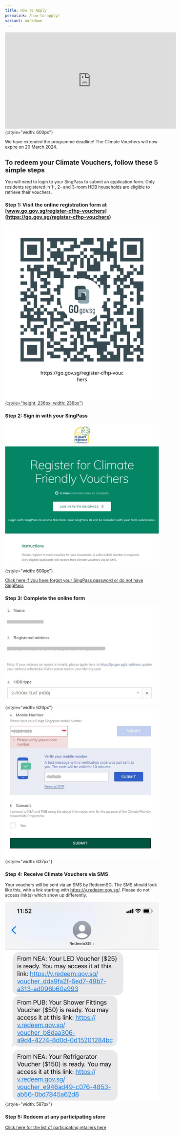 ```yaml
---
title: How To Apply
permalink: /how-to-apply/
variant: markdown
---
```

<iframe width="560" height="315" src="https://www.youtube.com/embed/wZbvUokJTNI" frameborder="0" allow="accelerometer; autoplay; clipboard-write; encrypted-media; gyroscope; picture-in-picture" allowfullscreen=""></iframe> {:style="width: 600px"}

   

We have extended the programme deadline! The Climate Vouchers will now expire on 20 March 2024.

## To redeem your Climate Vouchers, follow these 5 simple steps
You will need to login to your SingPass to submit an application form. Only residents registered in 1-, 2- and 3-room HDB households are eligible to retrieve their vouchers.


### Step 1: Visit the online registration form at [www.go.gov.sg/register-cfhp-vouchers](https://go.gov.sg/register-cfhp-vouchers)

[![register QR code](/images/register-qr-svg.svg){:style="height: 236px; width: 236px"}](https://go.gov.sg/register-cfhp-vouchers)

### Step 2: Sign in with your SingPass

![formslogin](/images/step2-formsglogin.jpg){:style="width: 600px"}

[Click here if you have forgot your SingPass password or do not have SingPass](https://www.singpass.gov.sg/)

### Step 3: Complete the online form

![Complete Online Form](/images/step3-completeform.jpg){:style="width: 620px"} ![Complete Online Form](/images/step3-mobileotp.jpg){:style="width: 637px"}

### Step 4: Receive Climate Vouchers via SMS

Your vouchers will be sent via an SMS by RedeemSG. The SMS should look like this, with a link starting with https://v.redeem.gov.sg/. Please do not access link(s) which show up differently.

![Complete Online Form](/images/step4-smsvoucher.jpg){:style="width: 587px"}

### Step 5: Redeem at any participating store

[Click here for the list of participating retailers here](/retailers/list-of-retailers/)